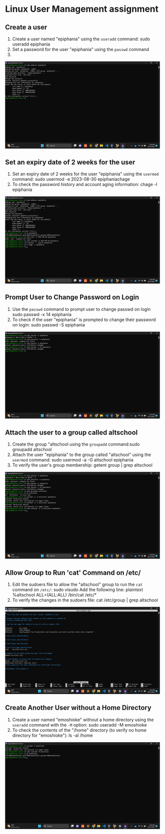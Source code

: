 # Linux User Management assignment

## Create a user

1. Create a user named "epiphania" using the `useradd` command:
   sudo useradd epiphania
2. Set a password for the user "epiphania" using the `passwd` command
3.
![create user](<create user-1.png>)


## Set an expiry date of 2 weeks for the user

1. Set an expiry date of 2 weeks for the user "epiphania" using the `usermod` command:
   sudo usermod -e 2023-08-30 epiphaniachage
2. To check the password history and account aging information:
   chage -l epiphania

![expiration date](<password change-1.png>)


## Prompt User to Change Password on Login

1. Use the `passwd` command to prompt user to change passwd on login
   sudo passwd -x 14 epiphania
2. To check if the user "epiphania" is prompted to change their password on login:
   sudo passwd -S epiphania

![password change](<password expiration date-1.png>)

## Attach the user to a group called altschool

1. Create the group "altschool using the  `groupadd` command:sudo groupadd altschool
2.  Attach the user "epiphania" to the group called "altschool" using the `usermod` command:
   sudo usermod -a -G altschool epiphania
3. To verify the user's group membership:
   getent group | grep altschool

 ![group addition](<group addition-1.png>)


## Allow Group to Run 'cat' Command on /etc/

1. Edit the sudoers file to allow the "altschool" group to run the `cat` command on `/etc/`:
   sudo visudo
   Add the following line:
plaintext
   %altschool ALL=(ALL:ALL) /bin/cat /etc/*
2. To verify the changes in the sudoers file:
   cat /etc/group | grep altschool

![cat command](<cat command-1.png>)


## Create Another User without a Home Directory

1. Create a user named "emoshioke" without a home directory using the `useradd` command with the `-M` option:
   sudo useradd -M emoshioke
2. To check the contents of the "/home" directory (to verify no home directory for "emoshioke"):
   ls -al /home


![create userwith no home directory](<create user without directory.png>)
